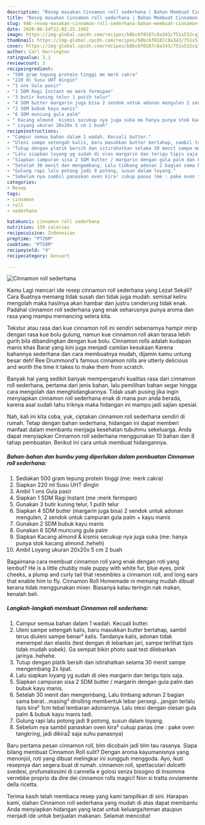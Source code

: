 ```yaml
---
description: "Resep masakan Cinnamon roll sederhana | Bahan Membuat Cinnamon roll sederhana Yang Bikin Ngiler"
title: "Resep masakan Cinnamon roll sederhana | Bahan Membuat Cinnamon roll sederhana Yang Bikin Ngiler"
slug: 946-resep-masakan-cinnamon-roll-sederhana-bahan-membuat-cinnamon-roll-sederhana-yang-bikin-ngiler
date: 2020-06-24T22:02:25.199Z
image: https://img-global.cpcdn.com/recipes/b8bc6f0187c8a343/751x532cq70/cinnamon-roll-sederhana-foto-resep-utama.jpg
thumbnail: https://img-global.cpcdn.com/recipes/b8bc6f0187c8a343/751x532cq70/cinnamon-roll-sederhana-foto-resep-utama.jpg
cover: https://img-global.cpcdn.com/recipes/b8bc6f0187c8a343/751x532cq70/cinnamon-roll-sederhana-foto-resep-utama.jpg
author: Carl Harrington
ratingvalue: 3.1
reviewcount: 3
recipeingredient:
- "500 gram tepung protein tinggi me merk cakra"
- "220 ml Susu UHT dingin"
- "1 ons Gula pasir"
- "1 SDM Ragi Instant me merk fermipan"
- "3 butir kuning telur 1 putih telur"
- "4 SDM butter margarin juga bisa 2 sendok untuk adonan mengulen 2 sendok untuk campuran gula palm  kayu manis"
- "2 SDM bubuk kayu manis"
- "6 SDM muncung gula palm"
- " Kacang almond  kismis secukup nya juga suka me hanya punya stok kacang almondheheh"
- " Loyang ukuran 20x20x 5 cm 2 buah"
recipeinstructions:
- "Campur semua bahan dalam 1 wadah. Kecuali butter."
- "Uleni sampe setengah kalis, baru masukkan butter bertahap, sambil terus diuleni sampe benar² kalis. Tandanya kalis, adonan tidak menempel dan elastis (test dengan di lebarkan jari, sampe terlihat tipis tidak mudah sobek). Ga sempat bikin photo saat test dilebarkan jarinya..hehehe."
- "Tutup dengan platik bersih dan istirahatkan selama 30 menit sampe mengembang 2x lipat."
- "Lalu siapkan loyang yg sudah di oles margarin dan terigu tipis saja."
- "Siapkan campuran sisa 2 SDM butter / margarin dengan gula palm dan bubuk kayu manis."
- "Setelah 30 menit dan mengembang, Lalu timbang adonan 2 bagian sama berat...masing² dirolling membentuk lebar persegi...jangan terlalu tipis kira² 1cm tebal lembaran adonannya. Lalu olesi dengan olesan gula palm &amp; bubuk kayu manis tadi."
- "Gulung rapi lalu potong jadi 9 potong, susun dalam loyang."
- "Sebelum nya sambil panaskan oven kira² cukup panas (me : pake oven tangkring, jadi dikira2 saja suhu panasnya)"
categories:
- Resep
tags:
- cinnamon
- roll
- sederhana

katakunci: cinnamon roll sederhana 
nutrition: 159 calories
recipecuisine: Indonesian
preptime: "PT26M"
cooktime: "PT58M"
recipeyield: "4"
recipecategory: Dessert

---
```



![Cinnamon roll sederhana](https://img-global.cpcdn.com/recipes/b8bc6f0187c8a343/751x532cq70/cinnamon-roll-sederhana-foto-resep-utama.jpg)

Kamu Lagi mencari ide resep cinnamon roll sederhana yang Lezat Sekali? Cara Buatnya memang tidak susah dan tidak juga mudah. semisal keliru mengolah maka hasilnya akan hambar dan justru cenderung tidak enak. Padahal cinnamon roll sederhana yang enak seharusnya punya aroma dan rasa yang mampu memancing selera kita.

Tekstur atau rasa dari kue cinnamon roll ini sendiri sebenarnya hampir mirip dengan rasa kue bolu gulung, namun kue cinnamon roll akan terasa lebih gurih bila dibandingkan dengan kue bolu. Cinnamon rolls adalah kudapan manis khas Barat yang kini juga menjadi camilan kesukaan Karena bahannya sederhana dan cara membuatnya mudah, dijamin kamu untung besar deh! Ree Drummond&#39;s famous cinnamon rolls are utterly delicious and worth the time it takes to make them from scratch.

Banyak hal yang sedikit banyak mempengaruhi kualitas rasa dari cinnamon roll sederhana, pertama dari jenis bahan, lalu pemilihan bahan segar hingga cara mengolah dan menghidangkannya. Tidak usah pusing jika ingin menyiapkan cinnamon roll sederhana enak di mana pun anda berada, karena asal sudah tahu triknya maka hidangan ini mampu jadi sajian spesial.


Nah, kali ini kita coba, yuk, ciptakan cinnamon roll sederhana sendiri di rumah. Tetap dengan bahan sederhana, hidangan ini dapat memberi manfaat dalam membantu menjaga kesehatan tubuhmu sekeluarga. Anda dapat menyiapkan Cinnamon roll sederhana menggunakan 10 bahan dan 8 tahap pembuatan. Berikut ini cara untuk membuat hidangannya.

<!--inarticleads1-->

##### Bahan-bahan dan bumbu yang diperlukan dalam pembuatan Cinnamon roll sederhana:

1. Sediakan 500 gram tepung protein tinggi (me: merk cakra)
1. Siapkan 220 ml Susu UHT dingin
1. Ambil 1 ons Gula pasir
1. Siapkan 1 SDM Ragi Instant (me :merk fermipan)
1. Gunakan 3 butir kuning telur, 1 putih telur
1. Siapkan 4 SDM butter (margarin juga bisa) 2 sendok untuk adonan mengulen, 2 sendok untuk campuran gula palm + kayu manis
1. Gunakan 2 SDM bubuk kayu manis
1. Gunakan 6 SDM muncung gula palm
1. Siapkan  Kacang almond &amp; kismis secukup nya juga suka (me: hanya punya stok kacang almond..heheh)
1. Ambil  Loyang ukuran 20x20x 5 cm 2 buah


Bagaimana cara membuat cinnamon roll yang enak dengan roti yang lembut? He is a little chubby male puppy with white fur, blue eyes, pink cheeks, a plump and curly tail that resembles a cinnamon roll, and long ears that enable him to fly. Cinnamon Roll Homemade ni memang mudah dibuat kerana tidak menggunakan mixer. Biasanya kalau teringin nak makan, kenalah beli. 

<!--inarticleads2-->

##### Langkah-langkah membuat Cinnamon roll sederhana:

1. Campur semua bahan dalam 1 wadah. Kecuali butter.
1. Uleni sampe setengah kalis, baru masukkan butter bertahap, sambil terus diuleni sampe benar² kalis. Tandanya kalis, adonan tidak menempel dan elastis (test dengan di lebarkan jari, sampe terlihat tipis tidak mudah sobek). Ga sempat bikin photo saat test dilebarkan jarinya..hehehe.
1. Tutup dengan platik bersih dan istirahatkan selama 30 menit sampe mengembang 2x lipat.
1. Lalu siapkan loyang yg sudah di oles margarin dan terigu tipis saja.
1. Siapkan campuran sisa 2 SDM butter / margarin dengan gula palm dan bubuk kayu manis.
1. Setelah 30 menit dan mengembang, Lalu timbang adonan 2 bagian sama berat...masing² dirolling membentuk lebar persegi...jangan terlalu tipis kira² 1cm tebal lembaran adonannya. Lalu olesi dengan olesan gula palm &amp; bubuk kayu manis tadi.
1. Gulung rapi lalu potong jadi 9 potong, susun dalam loyang.
1. Sebelum nya sambil panaskan oven kira² cukup panas (me : pake oven tangkring, jadi dikira2 saja suhu panasnya)


Baru pertama pesan cinnamon roll, blm dicobain jadi blm tau rasanya. Siapa bilang membuat Cinnamon Roll sulit? Dengan aroma kayumanisnya yang menonjol, roti yang dibuat melingkar ini sungguh menggoda. Ayo, ikuti resepnya dan segera buat di rumah. cinnamon roll, spettacolari dolcetti svedesi, profumatissimi di cannella e golosi senza bisogno di Insomma verrebbe proprio da dire dei cinnamon rolls magici! Non si tratta ovviamente della ricetta. 

Terima kasih telah membaca resep yang kami tampilkan di sini. Harapan kami, olahan Cinnamon roll sederhana yang mudah di atas dapat membantu Anda menyiapkan hidangan yang lezat untuk keluarga/teman ataupun menjadi ide untuk berjualan makanan. Selamat mencoba!
